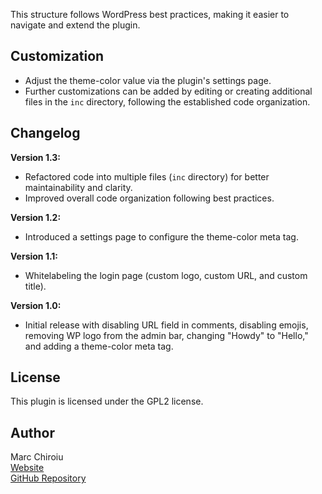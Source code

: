 
This structure follows WordPress best practices, making it easier to navigate and extend the plugin.

## Customization

- Adjust the theme-color value via the plugin's settings page.
- Further customizations can be added by editing or creating additional files in the `inc` directory, following the established code organization.

## Changelog

**Version 1.3:**
- Refactored code into multiple files (`inc` directory) for better maintainability and clarity.
- Improved overall code organization following best practices.

**Version 1.2:**
- Introduced a settings page to configure the theme-color meta tag.

**Version 1.1:**
- Whitelabeling the login page (custom logo, custom URL, and custom title).

**Version 1.0:**
- Initial release with disabling URL field in comments, disabling emojis, removing WP logo from the admin bar, changing "Howdy" to "Hello," and adding a theme-color meta tag.

## License

This plugin is licensed under the GPL2 license.

## Author

Marc Chiroiu  
[Website](https://chiroiu.com)  
[GitHub Repository](https://github.com/schischa/marcs-custom-wp-functions)
